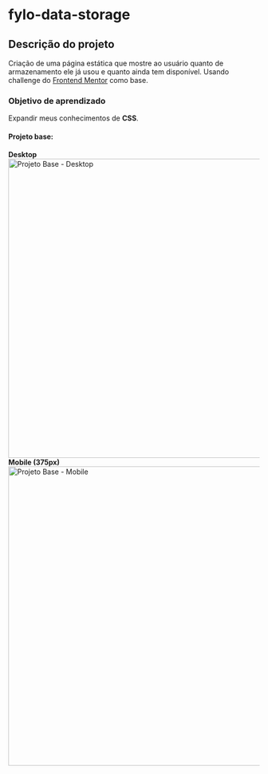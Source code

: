 # fylo-data-storage

## Descrição do projeto

Criação de uma página estática que mostre ao usuário quanto de armazenamento ele já usou e quanto ainda tem disponível. Usando challenge do [Frontend Mentor](https://www.frontendmentor.io/) como base.

### Objetivo de aprendizado

Expandir meus conhecimentos de **CSS**.

#### Projeto base:

**Desktop** <br>
<img src="https://res.cloudinary.com/dz209s6jk/image/upload/q_auto:good,w_900/Challenges/beiy7t7hcpdkhgc6ueho.jpg" alt="Projeto Base - Desktop" width="600"/> <br>
**Mobile (375px)** <br>
<img src="https://res.cloudinary.com/dz209s6jk/image/upload/q_auto:good,w_900/Challenges/qmogdxs9irrv5umyhwqi.jpg" alt="Projeto Base - Mobile" width="600"/>
